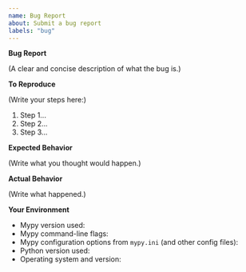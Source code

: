 ```yaml
---
name: Bug Report
about: Submit a bug report
labels: "bug"
---
```


<!--
  If you're new to mypy and you're not sure whether what you're experiencing is a mypy bug, please see the "Question and Help" form
  instead.
  Please also consider:

  - checking our common issues page: https://mypy.readthedocs.io/en/stable/common_issues.html
  - searching our issue tracker: https://github.com/python/mypy/issues to see if
    it's already been reported
  - asking on gitter chat: https://gitter.im/python/typing
-->

**Bug Report**

<!--
Note: If the problem you are reporting is about a specific library function, then the typeshed tracker is better suited
for this report: https://github.com/python/typeshed/issues
-->

(A clear and concise description of what the bug is.)

**To Reproduce**

(Write your steps here:)

1. Step 1...
2. Step 2...
3. Step 3...

**Expected Behavior**

<!--
  How did you expect your project to behave?
  It’s fine if you’re not sure your understanding is correct.
  Write down what you thought would happen. If you just expected no errors, you can delete this section.
-->

(Write what you thought would happen.)

**Actual Behavior**

<!--
  Did something go wrong?
  Is something broken, or not behaving as you expected?
-->

(Write what happened.)

**Your Environment**

<!-- Include as many relevant details about the environment you experienced the bug in -->

- Mypy version used:
- Mypy command-line flags:
- Mypy configuration options from `mypy.ini` (and other config files):
- Python version used:
- Operating system and version:

<!--
You can freely edit this text, please remove all the lines
you believe are unnecessary.
-->
